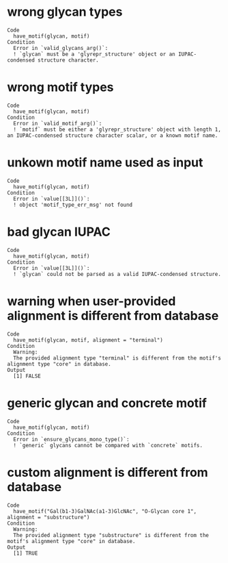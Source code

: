 # wrong glycan types

    Code
      have_motif(glycan, motif)
    Condition
      Error in `valid_glycans_arg()`:
      ! `glycan` must be a 'glyrepr_structure' object or an IUPAC-condensed structure character.

# wrong motif types

    Code
      have_motif(glycan, motif)
    Condition
      Error in `valid_motif_arg()`:
      ! `motif` must be either a 'glyrepr_structure' object with length 1, an IUPAC-condensed structure character scalar, or a known motif name.

# unkown motif name used as input

    Code
      have_motif(glycan, motif)
    Condition
      Error in `value[[3L]]()`:
      ! object 'motif_type_err_msg' not found

# bad glycan IUPAC

    Code
      have_motif(glycan, motif)
    Condition
      Error in `value[[3L]]()`:
      ! `glycan` could not be parsed as a valid IUPAC-condensed structure.

# warning when user-provided alignment is different from database

    Code
      have_motif(glycan, motif, alignment = "terminal")
    Condition
      Warning:
      The provided alignment type "terminal" is different from the motif's alignment type "core" in database.
    Output
      [1] FALSE

# generic glycan and concrete motif

    Code
      have_motif(glycan, motif)
    Condition
      Error in `ensure_glycans_mono_type()`:
      ! `generic` glycans cannot be compared with `concrete` motifs.

# custom alignment is different from database

    Code
      have_motif("Gal(b1-3)GalNAc(a1-3)GlcNAc", "O-Glycan core 1", alignment = "substructure")
    Condition
      Warning:
      The provided alignment type "substructure" is different from the motif's alignment type "core" in database.
    Output
      [1] TRUE

